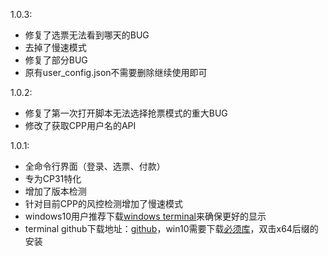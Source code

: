 1.0.3:
 - 修复了选票无法看到哪天的BUG
 - 去掉了慢速模式
 - 修复了部分BUG
 - 原有user_config.json不需要删除继续使用即可

1.0.2:
 - 修复了第一次打开脚本无法选择抢票模式的重大BUG
 - 修改了获取CPP用户名的API

1.0.1:
 - 全命令行界面（登录、选票、付款）
 - 专为CP31特化
 - 增加了版本检测
 - 针对目前CPP的风控检测增加了慢速模式
 - windows10用户推荐下载[windows terminal](https://apps.microsoft.com/detail/9n0dx20hk701?hl=zh-CN&gl=CN)来确保更好的显示
 - terminal github下载地址：[github](https://github.com/microsoft/terminal/releases/download/v1.22.11141.0/Microsoft.WindowsTerminal_1.22.11141.0_8wekyb3d8bbwe.msixbundle)，win10需要下载[必须库](https://github.com/microsoft/terminal/releases/download/v1.22.11141.0/Microsoft.WindowsTerminal_1.22.11141.0_8wekyb3d8bbwe.msixbundle_Windows10_PreinstallKit.zip)，双击x64后缀的安装
